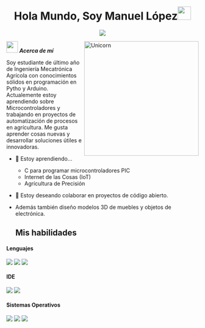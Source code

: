 <h1 align="center"><b>Hola Mundo, Soy Manuel López</b><img src="https://media.giphy.com/media/hvRJCLFzcasrR4ia7z/giphy.gif" width="35"></h1>

<p align="center">
  <a href="https://github.com/DenverCoder1/readme-typing-svg"><img src="https://readme-typing-svg.herokuapp.com?font=Time+New+Roman&color=cyan&size=25&center=true&vCenter=true&width=600&height=100&lines=Estudiante+de+Mecatrónica+Agrícola..&hearts;++;Programador+de+Python,;Arduino;Y+Ecantado+de+Aprender+Nuevas+Cosas..<3"></a>
</p>

<img align="right" width=300px alt="Unicorn" src="https://media.tenor.com/1MFEcgJWwlMAAAAi/vault-boy.gif" />

<img src="https://media.giphy.com/media/ObNTw8Uzwy6KQ/giphy.gif" width="30px">&nbsp;***Acerca de mí***

Soy estudiante de último año de Ingeniería Mecatrónica Agrícola con conocimientos sólidos en programación en Pytho y Arduino. Actualemente estoy aprendiendo sobre Microcontroladores y trabajando en proyectos de automatización de procesos en agrícultura. Me gusta aprender cosas nuevas y desarrollar soluciones útiles e innovadoras. 
- 🌱 Estoy aprendiendo...
  - C para programar microcontroladores PIC
  - Internet de las Cosas (IoT)
  - Agrícultura de Precisión
- 👯 Estoy deseando colaborar en proyectos de código abierto.
- Además también diseño modelos 3D de muebles y objetos de electrónica.

  ## Mis habilidades

<h4> Lenguajes </h4>
<span> 
  <img src="https://img.shields.io/badge/OCTAVE-darkblue?style=for-the-badge&logo=octave&logoColor=fcd683">
  <img src="https://img.shields.io/badge/python-3670A0?style=for-the-badge&logo=python&logoColor=ffdd54">
  <img src= "https://img.shields.io/badge/-Arduino-00979D?style=for-the-badge&logo=Arduino&logoColor=white">
</span>

<h4> IDE </h4>
<span> 
  <img src="https://img.shields.io/badge/Visual%20Studio%20Code-0078d7.svg?style=for-the-badge&logo=visual-studio-code&logoColor=white">
  <img src="https://img.shields.io/badge/pycharm-143?style=for-the-badge&logo=pycharm&logoColor=black&color=black&labelColor=green">
</span>

<h4> Sistemas Operativos </h4>
<span>
  <img src="https://img.shields.io/badge/Git-F05032?style=for-the-badge&logo=git&logoColor=white">
  <img src="https://img.shields.io/badge/Linux%20Mint-87CF3E?style=for-the-badge&logo=Linux%20Mint&logoColor=white">
  <img src="https://img.shields.io/badge/Pop!_OS-48B9C7?style=for-the-badge&logo=Pop!_OS&logoColor=white">
</span>
